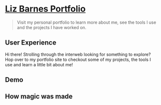 # [Liz Barnes Portfolio](https://lizbarnes.netlify.app/)
> Visit my personal portfolio to learn more about me, see the tools I use and the projects I have worked on.

## User Experience
Hi there! Strolling through the interweb looking for something to explore? Hop over to my portfolio site to checkout some of my projects, the tools I use and learn a little bit about me!

## Demo

## How magic was made



